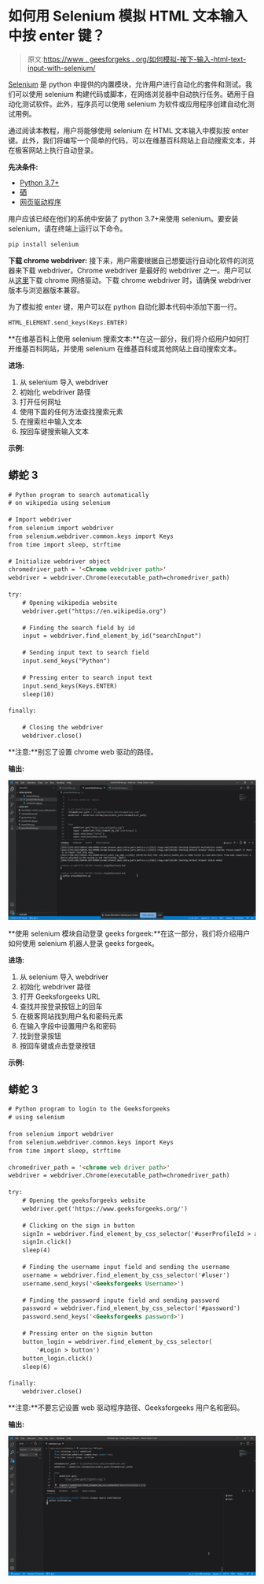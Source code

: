 # 如何用 Selenium 模拟 HTML 文本输入中按 enter 键？

> 原文:[https://www . geesforgeks . org/如何模拟-按下-输入-html-text-input-with-selenium/](https://www.geeksforgeeks.org/how-to-simulate-pressing-enter-in-html-text-input-with-selenium/)

[Selenium](https://www.geeksforgeeks.org/selenium-python-tutorial/) 是 python 中提供的内置模块，允许用户进行自动化的套件和测试。我们可以使用 selenium 构建代码或脚本，在网络浏览器中自动执行任务。硒用于自动化测试软件。此外，程序员可以使用 selenium 为软件或应用程序创建自动化测试用例。

通过阅读本教程，用户将能够使用 selenium 在 HTML 文本输入中模拟按 enter 键。此外，我们将编写一个简单的代码，可以在维基百科网站上自动搜索文本，并在极客网站上执行自动登录。

**先决条件:**

*   [Python 3.7+](https://www.geeksforgeeks.org/python-programming-language/)
*   [硒](https://www.geeksforgeeks.org/selenium-python-tutorial/)
*   [网页驱动程序](https://chromedriver.chromium.org/downloads)

用户应该已经在他们的系统中安装了 python 3.7+来使用 selenium。要安装 selenium，请在终端上运行以下命令。

```html
pip install selenium
```

**下载 chrome webdriver:** 接下来，用户需要根据自己想要运行自动化软件的浏览器来下载 webdriver。Chrome webdriver 是最好的 webdriver 之一。用户可以从[这里](https://chromedriver.chromium.org/downloads)下载 chrome 网络驱动。下载 chrome webdriver 时，请确保 webdriver 版本与浏览器版本兼容。

为了模拟按 enter 键，用户可以在 python 自动化脚本代码中添加下面一行。

```html
HTML_ELEMENT.send_keys(Keys.ENTER)
```

**在维基百科上使用 selenium 搜索文本:**在这一部分，我们将介绍用户如何打开维基百科网站，并使用 selenium 在维基百科或其他网站上自动搜索文本。

**进场:**

1.  从 selenium 导入 webdriver
2.  初始化 webdriver 路径
3.  打开任何网址
4.  使用下面的任何方法查找搜索元素
5.  在搜索栏中输入文本
6.  按回车键搜索输入文本

**示例:**

## 蟒蛇 3

```html
# Python program to search automatically
# on wikipedia using selenium

# Import webdriver
from selenium import webdriver
from selenium.webdriver.common.keys import Keys
from time import sleep, strftime

# Initialize webdriver object
chromedriver_path = '<Chrome webdriver path>'
webdriver = webdriver.Chrome(executable_path=chromedriver_path)

try:
    # Opening wikipedia website
    webdriver.get("https://en.wikipedia.org")

    # Finding the search field by id
    input = webdriver.find_element_by_id("searchInput")

    # Sending input text to search field
    input.send_keys("Python")

    # Pressing enter to search input text
    input.send_keys(Keys.ENTER)
    sleep(10)

finally:

    # Closing the webdriver
    webdriver.close()
```

**注意:**别忘了设置 chrome web 驱动的路径。

**输出:**

![](img/a3376750c3202dab719449753d96f6e6.png)

**使用 selenium 模块自动登录 geeks forgeek:**在这一部分，我们将介绍用户如何使用 selenium 机器人登录 geeks forgeek。

**进场:**

1.  从 selenium 导入 webdriver
2.  初始化 webdriver 路径
3.  打开 Geeksforgeeks URL
4.  查找并按登录按钮上的回车
5.  在极客网站找到用户名和密码元素
6.  在输入字段中设置用户名和密码
7.  找到登录按钮
8.  按回车键或点击登录按钮

**示例:**

## 蟒蛇 3

```html
# Python program to login to the Geeksforgeeks
# using selenium

from selenium import webdriver
from selenium.webdriver.common.keys import Keys
from time import sleep, strftime

chromedriver_path = '<chrome web driver path>'
webdriver = webdriver.Chrome(executable_path=chromedriver_path)

try:
    # Opening the geeksforgeeks website
    webdriver.get('https://www.geeksforgeeks.org/')

    # Clicking on the sign in button
    signIn = webdriver.find_element_by_css_selector('#userProfileId > a')
    signIn.click()
    sleep(4)

    # Finding the username input field and sending the username
    username = webdriver.find_element_by_css_selector('#luser')
    username.send_keys('<Geeksforgeeks Username>')

    # Finding the password inpute field and sending password
    password = webdriver.find_element_by_css_selector('#password')
    password.send_keys('<Geeksforgeeks password>')

    # Pressing enter on the signin button
    button_login = webdriver.find_element_by_css_selector(
        '#Login > button')
    button_login.click()
    sleep(6)

finally:
    webdriver.close()
```

**注意:**不要忘记设置 web 驱动程序路径、Geeksforgeeks 用户名和密码。

**输出:**

![](img/ec99bc004af420d26c2a9bfdff83fe9e.png)